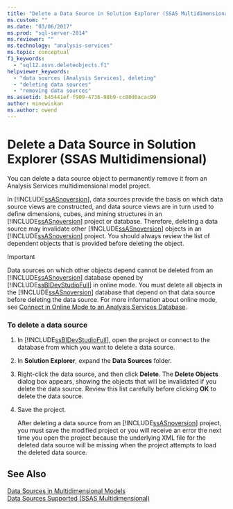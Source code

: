 ```yaml
---
title: "Delete a Data Source in Solution Explorer (SSAS Multidimensional) | Microsoft Docs"
ms.custom: ""
ms.date: "03/06/2017"
ms.prod: "sql-server-2014"
ms.reviewer: ""
ms.technology: "analysis-services"
ms.topic: conceptual
f1_keywords: 
  - "sql12.asvs.deleteobjects.f1"
helpviewer_keywords: 
  - "data sources [Analysis Services], deleting"
  - "deleting data sources"
  - "removing data sources"
ms.assetid: b45441ef-f909-4736-98b9-cc80d0acac99
author: minewiskan
ms.author: owend
---
```

# Delete a Data Source in Solution Explorer (SSAS Multidimensional)
  You can delete a data source object to permanently remove it from an Analysis Services multidimensional model project.  
  
 In [!INCLUDE[ssASnoversion](../../includes/ssasnoversion-md.md)], data sources provide the basis on which data source views are constructed, and data source views are in turn used to define dimensions, cubes, and mining structures in an [!INCLUDE[ssASnoversion](../../includes/ssasnoversion-md.md)] project or database. Therefore, deleting a data source may invalidate other [!INCLUDE[ssASnoversion](../../includes/ssasnoversion-md.md)] objects in an [!INCLUDE[ssASnoversion](../../includes/ssasnoversion-md.md)] project. You should always review the list of dependent objects that is provided before deleting the object.  
  
> [!IMPORTANT]  
>  Data sources on which other objects depend cannot be deleted from an [!INCLUDE[ssASnoversion](../../includes/ssasnoversion-md.md)] database opened by [!INCLUDE[ssBIDevStudioFull](../../includes/ssbidevstudiofull-md.md)] in online mode. You must delete all objects in the [!INCLUDE[ssASnoversion](../../includes/ssasnoversion-md.md)] database that depend on that data source before deleting the data source. For more information about online mode, see [Connect in Online Mode to an Analysis Services Database](connect-in-online-mode-to-an-analysis-services-database.md).  
  
### To delete a data source  
  
1.  In [!INCLUDE[ssBIDevStudioFull](../../includes/ssbidevstudiofull-md.md)], open the project or connect to the database from which you want to delete a data source.  
  
2.  In **Solution Explorer**, expand the **Data Sources** folder.  
  
3.  Right-click the data source, and then click **Delete**. The **Delete Objects**  dialog box appears, showing the objects that will be invalidated if you delete the data source. Review this list carefully before clicking **OK** to delete the data source.  
  
4.  Save the project.  
  
     After deleting a data source from an [!INCLUDE[ssASnoversion](../../includes/ssasnoversion-md.md)] project, you must save the modified project or you will receive an error the next time you open the project because the underlying XML file for the deleted data source will be missing when the project attempts to load the deleted data source.  
  
## See Also  
 [Data Sources in Multidimensional Models](data-sources-in-multidimensional-models.md)   
 [Data Sources Supported &#40;SSAS Multidimensional&#41;](supported-data-sources-ssas-multidimensional.md)  
  
  
